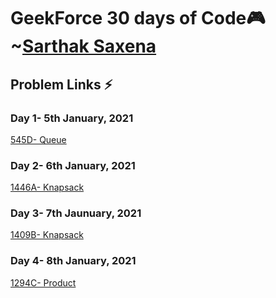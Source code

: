 # GeekForce 30 days of Code🎮 ~[Sarthak Saxena](https://github.com/sarthak1905)

## Problem Links ⚡

### Day 1- 5th January, 2021 
  [545D- Queue](https://codeforces.com/problemset/problem/545/D)

### Day 2- 6th January, 2021
  [1446A- Knapsack](https://codeforces.com/problemset/problem/1446/A)

### Day 3- 7th Jaunuary, 2021
  [1409B- Knapsack](https://codeforces.com/problemset/problem/1409/B)

### Day 4- 8th January, 2021
  [1294C- Product](https://codeforces.com/problemset/problem/1294/C)